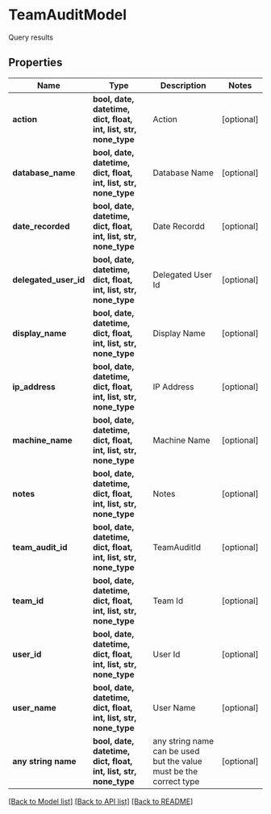 # TeamAuditModel

Query results

## Properties
Name | Type | Description | Notes
------------ | ------------- | ------------- | -------------
**action** | **bool, date, datetime, dict, float, int, list, str, none_type** | Action | [optional] 
**database_name** | **bool, date, datetime, dict, float, int, list, str, none_type** | Database Name | [optional] 
**date_recorded** | **bool, date, datetime, dict, float, int, list, str, none_type** | Date Recordd | [optional] 
**delegated_user_id** | **bool, date, datetime, dict, float, int, list, str, none_type** | Delegated User Id | [optional] 
**display_name** | **bool, date, datetime, dict, float, int, list, str, none_type** | Display Name | [optional] 
**ip_address** | **bool, date, datetime, dict, float, int, list, str, none_type** | IP Address | [optional] 
**machine_name** | **bool, date, datetime, dict, float, int, list, str, none_type** | Machine Name | [optional] 
**notes** | **bool, date, datetime, dict, float, int, list, str, none_type** | Notes | [optional] 
**team_audit_id** | **bool, date, datetime, dict, float, int, list, str, none_type** | TeamAuditId | [optional] 
**team_id** | **bool, date, datetime, dict, float, int, list, str, none_type** | Team Id | [optional] 
**user_id** | **bool, date, datetime, dict, float, int, list, str, none_type** | User Id | [optional] 
**user_name** | **bool, date, datetime, dict, float, int, list, str, none_type** | User Name | [optional] 
**any string name** | **bool, date, datetime, dict, float, int, list, str, none_type** | any string name can be used but the value must be the correct type | [optional]

[[Back to Model list]](../README.md#documentation-for-models) [[Back to API list]](../README.md#documentation-for-api-endpoints) [[Back to README]](../README.md)


